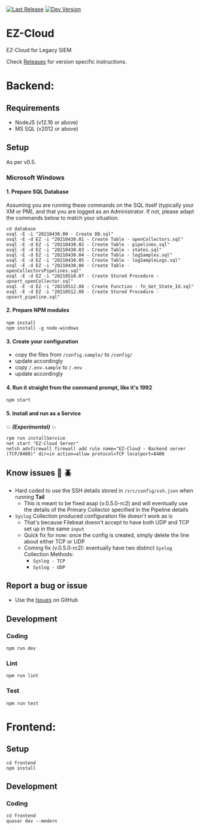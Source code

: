 [![Last Release](https://badgen.net/badge/release/v0.5.0-rc2/green)](https://github.com/TonyMasse/EZ-Cloud/releases)
[![Dev Version](https://badgen.net/badge/dev/v0.6.0/orange)](https://github.com/TonyMasse/EZ-Cloud/tree/v0.6.0)

# EZ-Cloud
 EZ-Cloud for Legacy SIEM

Check [Releases](https://github.com/TonyMasse/EZ-Cloud/releases) for version specific instructions.

# Backend:

## Requirements
- NodeJS (v12.16 or above)
- MS SQL (v2012 or above)

## Setup
As per v0.5.

### Microsoft Windows

#### 1. Prepare SQL Database
Assuming you are running these commands on the SQL itself (typically your XM or PM), and that you are logged as an Administrator.
If not, please adapt the commands below to match your situation.

```batch
cd database
osql -E -i "20210430.00 - Create DB.sql"
osql -E -d EZ -i "20210430.01 - Create Table - openCollectors.sql"
osql -E -d EZ -i "20210430.02 - Create Table - pipelines.sql"
osql -E -d EZ -i "20210430.03 - Create Table - states.sql"
osql -E -d EZ -i "20210430.04 - Create Table - logSamples.sql"
osql -E -d EZ -i "20210430.05 - Create Table - logSampleLogs.sql"
osql -E -d EZ -i "20210430.06 - Create Table - openCollectorsPipelines.sql"
osql -E -d EZ -i "20210510.07 - Create Stored Procedure - upsert_openCollector.sql"
osql -E -d EZ -i "20210512.08 - Create Function - fn_Get_State_Id.sql"
osql -E -d EZ -i "20210512.08 - Create Stored Procedure - upsert_pipeline.sql"
```

#### 2. Prepare NPM modules
```batch
npm install
npm install -g node-windows
```

#### 3. Create your configuration
- copy the files from `/config.sample/` to `/config/`
- update accordingly
- copy `/.env.sample` to `/.env`
- update accordingly

#### 4. Run it straight from the command prompt, like it's 1992
```batch
npm start
```

#### 5. Install and run as a Service
:boom: __*(Experimental)*__ :boom:

```batch
rpm run installService
net start "EZ-Cloud Server"
netsh advfirewall firewall add rule name="EZ-Cloud - Backend server (TCP/8400)" dir=in action=allow protocol=TCP localport=8400
```

## Know issues :bug: :beetle:
- Hard coded to use the SSH details stored in `/src/config/ssh.json` when running __Tail__
  - This is meant to be fixed asap (v.0.5.0-rc2) and will eventually use the details of the Primary Collector specified in the Pipeline details
- `Syslog` Collection produced configuration file doesn't work as is
  - That's because Filebeat doesn't accept to have both UDP and TCP set up in the same `input`
  - Quick fix for now: once the config is created, simply delete the line about either TCP or UDP
  - Coming fix (v.0.5.0-rc2): eventually have two distinct `Syslog` Collection Methods:
    - `Syslog - TCP`
    - `Syslog - UDP`

## Report a bug or issue
- Use the [Issues](https://github.com/TonyMasse/EZ-Cloud/issues) on GitHub

## Development

### Coding

```
npm run dev
```

### Lint

```
npm run lint
```

### Test

```
npm run test
```

# Frontend:
## Setup

```
cd frontend
npm install
```

## Development

### Coding

```
cd frontend
quasar dev --modern
```
